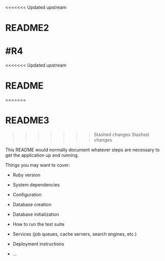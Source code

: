 <<<<<<< Updated upstream
# README2
#R4
=======
<<<<<<< Updated upstream
# README
=======
# README3
>>>>>>> Stashed changes
>>>>>>> Stashed changes

This README would normally document whatever steps are necessary to get the
application up and running.

Things you may want to cover:

* Ruby version

* System dependencies

* Configuration

* Database creation

* Database initialization

* How to run the test suite

* Services (job queues, cache servers, search engines, etc.)

* Deployment instructions

* ...
